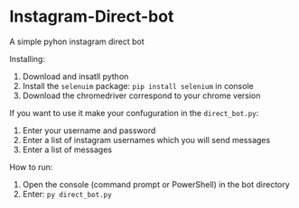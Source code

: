 # Instagram-Direct-bot
A simple pyhon instagram direct bot

Installing:
1. Download and insatll python
2. Install the `selenuim` package: `pip install selenium` in console
3. Download the chromedriver correspond to your chrome version

If you want to use it make your confuguration in the `direct_bot.py`:
1. Enter your username and password
2. Enter a list of instagram usernames which you will send messages
3. Enter a list of messages

How to run:
1. Open the console (command prompt or PowerShell) in the bot directory
2. Enter: `py direct_bot.py`
